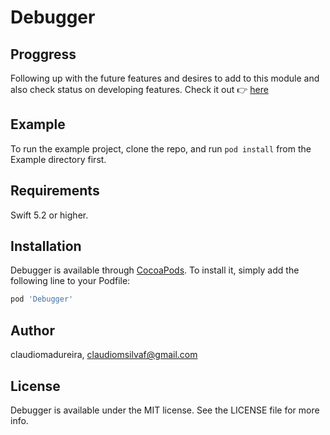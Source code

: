 # Debugger


## Proggress

Following up with the future features and desires to add to this module and also check status on developing features.
Check it out :point_right: [here](https://trello.com/b/uefadp8P/swift-debugger)

## Example

To run the example project, clone the repo, and run `pod install` from the Example directory first.

## Requirements

Swift 5.2 or higher.

## Installation

Debugger is available through [CocoaPods](https://cocoapods.org). To install
it, simply add the following line to your Podfile:

```ruby
pod 'Debugger'
```

## Author

claudiomadureira, claudiomsilvaf@gmail.com

## License

Debugger is available under the MIT license. See the LICENSE file for more info.

